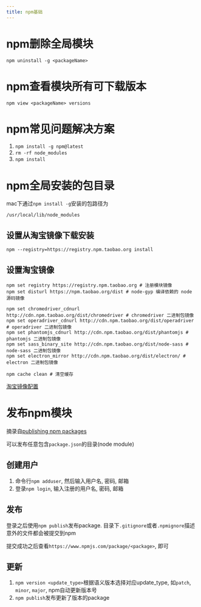 ```yaml
---
title: npm基础
---
```


# npm删除全局模块

```
npm uninstall -g <packageName>
```

# npm查看模块所有可下载版本

```
npm view <packageName> versions
```

# npm常见问题解决方案

1. `npm install -g npm@latest`
2. `rm -rf node_modules`
3. `npm install`

# npm全局安装的包目录

mac下通过`npm install -g`安装的包路径为

```
/usr/local/lib/node_modules
```

## 设置从淘宝镜像下载安装

```
npm --registry=https://registry.npm.taobao.org install
```

## 设置淘宝镜像

```
npm set registry https://registry.npm.taobao.org # 注册模块镜像
npm set disturl https://npm.taobao.org/dist # node-gyp 编译依赖的 node 源码镜像

npm set chromedriver_cdnurl http://cdn.npm.taobao.org/dist/chromedriver # chromedriver 二进制包镜像
npm set operadriver_cdnurl http://cdn.npm.taobao.org/dist/operadriver # operadriver 二进制包镜像
npm set phantomjs_cdnurl http://cdn.npm.taobao.org/dist/phantomjs # phantomjs 二进制包镜像
npm set sass_binary_site http://cdn.npm.taobao.org/dist/node-sass # node-sass 二进制包镜像
npm set electron_mirror http://cdn.npm.taobao.org/dist/electron/ # electron 二进制包镜像

npm cache clean # 清空缓存
```

[淘宝镜像配置][2]

# 发布npm模块

摘录自[publishing npm packages][1]

可以发布任意包含`package.json`的目录(node module)

## 创建用户

1. 命令行`npm adduser`, 然后输入用户名, 密码, 邮箱
2. 登录`npm login`, 输入注册的用户名, 密码, 邮箱

## 发布

登录之后使用`npm publish`发布package. 目录下`.gitignore`或者`.npmignore`描述意外的文件都会被提交到npm

提交成功之后查看`https://www.npmjs.com/package/<package>`, 即可

## 更新

1. `npm version <update_type>`根据语义版本选择对应update_type, 如`patch`, `minor`, `major`, npm自动更新版本号
2. `npm publish`发布更新了版本的package



[2]: https://gist.github.com/52cik/c1de8926e20971f415dd
[1]: https://docs.npmjs.com/getting-started/publishing-npm-packages
